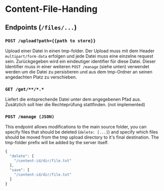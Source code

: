 # Content-File-Handing
## Endpoints (`/files/...`)
### `POST /upload?path={{path to store}}`
Upload einer Datei in einen tmp-folder.
Der Upload muss mit dem Header `multipart/form-data` erfolgen und jede Datei muss eine einzelne request sein.
Zurückgegeben wird ein eindeutiger identifier für diese Datei.
Dieser Identifier muss in einer weiteren `POST /manage` (siehe unten) verwendet werden um die Datei zu persistieren 
und aus dem tmp-Ordner an seinen angedachten Platz zu verschieben.

### `GET /get/**/*.*`
Liefert die entsprechende Datei unter dem angegebenen Pfad aus.
Zusätzlich soll hier die Rechteprüfung stattfinden. (not implemented)

### `POST /manage (JSON)`
This endpoint allows modifications to the main source folder,
you can specify files that should be deleted (`delete: [...]`) 
and specify which files should be moved from the tmp upload directory to it's final destination.
The tmp-folder prefix will be added by the server itself.
```js
{
  "delete": [
    "/content-id/dir/file.txt"
  ],
  "save": [
    "/content-id/dir/file.txt"
  ]
}
```